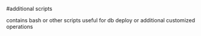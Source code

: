 #additional scripts

contains bash or other scripts useful for db deploy or additional customized operations